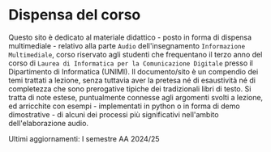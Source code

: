 # Dispensa del corso

Questo sito è dedicato al materiale didattico - posto in  forma di dispensa multimediale - relativo alla parte `Audio` dell'insegnamento `Informazione Multimediale`, corso riservato agli studenti che frequentano il terzo anno del corso di `Laurea di Informatica per la Comunicazione Digitale` presso il Dipartimento di Informatica (UNIMI). Il documento/sito è un compendio dei temi trattati a lezione, senza tuttavia aver la pretesa né di esaustività né di completezza che sono prerogative tipiche dei tradizionali libri di testo. Si tratta di note estese, puntualmente connesse agli argomenti svolti a lezione, ed arricchite con esempi - implementati in python o in forma di demo dimostrative - di alcuni dei processi più significativi nell'ambito dell'elaborazione audio.

Ultimi aggiornamenti: I semestre AA 2024/25 

